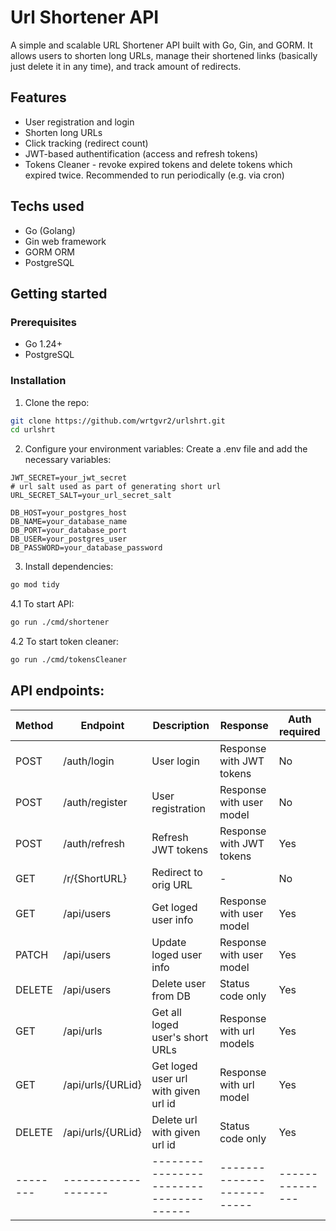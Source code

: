 # Url Shortener API
A simple and scalable URL Shortener API built with Go, Gin, and GORM. It allows users to shorten long URLs, manage their shortened links (basically just delete it in any time), and track amount of redirects.
## Features
- User registration and login
- Shorten long URLs
- Click tracking (redirect count)
- JWT-based authentification (access and refresh tokens)
- Tokens Cleaner - revoke expired tokens and delete tokens which expired twice. Recommended to run periodically (e.g. via cron)
## Techs used
- Go (Golang)
- Gin web framework
- GORM ORM
- PostgreSQL
## Getting started
### Prerequisites
- Go 1.24+
- PostgreSQL
### Installation
1. Clone the repo:
```bash
git clone https://github.com/wrtgvr2/urlshrt.git
cd urlshrt
```
2. Configure your environment variables:
Create a .env file and add the necessary variables:
```env
JWT_SECRET=your_jwt_secret
# url salt used as part of generating short url
URL_SECRET_SALT=your_url_secret_salt 

DB_HOST=your_postgres_host
DB_NAME=your_database_name
DB_PORT=your_database_port
DB_USER=your_postgres_user
DB_PASSWORD=your_database_password
```
3. Install dependencies:
```bash
go mod tidy
```
4.1 To start API:
```bash
go run ./cmd/shortener
```
4.2 To start token cleaner:
```bash
go run ./cmd/tokensCleaner
```
## API endpoints:
| Method | Endpoint          | Description                          | Response                 | Auth required |
|--------|-------------------|--------------------------------------|--------------------------|---------------|
| POST   | /auth/login       | User login                           | Response with JWT tokens | No            |
| POST   | /auth/register    | User registration                    | Response with user model | No            |
| POST   | /auth/refresh     | Refresh JWT tokens                   | Response with JWT tokens | Yes           |
| GET    | /r/{ShortURL}     | Redirect to orig URL                 | -                        | No            |
| GET    | /api/users        | Get loged user info                  | Response with user model | Yes           |
| PATCH  | /api/users        | Update loged user info               | Response with user model | Yes           |
| DELETE | /api/users        | Delete user from DB                  | Status code only         | Yes           |
| GET    | /api/urls         | Get all loged user's short URLs      | Response with url models | Yes           |
| GET    | /api/urls/{URLid} | Get loged user url with given url id | Response with url model  | Yes           |
| DELETE | /api/urls/{URLid} | Delete url with given url id         | Status code only         | Yes           |
|--------|-------------------|--------------------------------------|--------------------------|---------------|
